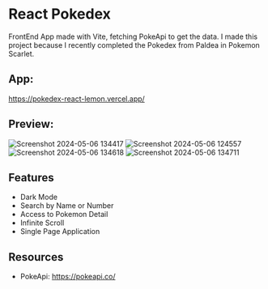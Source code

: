 # React Pokedex

FrontEnd App made with Vite, fetching PokeApi to get the data. I made this project because I recently completed the Pokedex from Paldea in Pokemon Scarlet.

## App:

https://pokedex-react-lemon.vercel.app/

## Preview:

![Screenshot 2024-05-06 134417](https://github.com/destrada-2018259/pokedex-react/assets/106627911/a5fc8cb4-f27f-49cd-91b7-000b69773e2e)
![Screenshot 2024-05-06 124557](https://github.com/destrada-2018259/pokedex-react/assets/106627911/f9a1d748-9aa8-454f-a513-1bf0f57c8104)
![Screenshot 2024-05-06 134618](https://github.com/destrada-2018259/pokedex-react/assets/106627911/7e1d4832-1781-4215-b7d4-5b42e782d5a3)
![Screenshot 2024-05-06 134711](https://github.com/destrada-2018259/pokedex-react/assets/106627911/6aec634d-ae72-4c6f-8f18-aa2d63de4bad)


## Features
* Dark Mode
* Search by Name or Number
* Access to Pokemon Detail
* Infinite Scroll
* Single Page Application

## Resources
* PokeApi: https://pokeapi.co/
